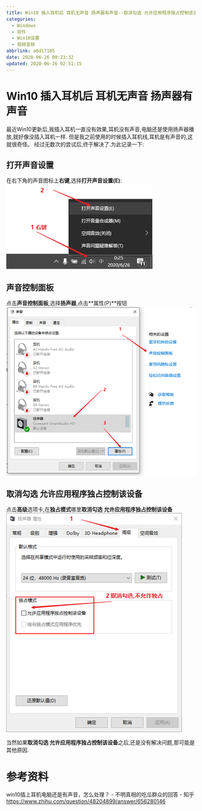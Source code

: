 ```yaml
---
title: Win10 插入耳机后 耳机无声音 扬声器有声音--取消勾选 允许应用程序独占控制该设备
categories:
  - Windows
  - 软件
  - Win10设置
  - 视频音频
abbrlink: a6d17185
date: 2020-06-26 00:23:32
updated: 2020-06-26 02:51:15
---
```

# Win10 插入耳机后 耳机无声音 扬声器有声音
最近Win10更新后,我插入耳机一直没有效果,耳机没有声音,电脑还是使用扬声器播放,就好像没插入耳机一样.
但是我之前使用的时候插入耳机线,耳机是有声音的,这就很奇怪。
经过无数次的尝试后,终于解决了.为此记录一下:

## 打开声音设置
在右下角的声音图标上**右键**,选择**打开声音设置(E)**:
![图片](https://raw.githubusercontent.com/lanlan2017/images/master/Blog/Windows/Software/Win10Settings/NoSoundFromWiredHeadphones/1.png)
## 声音控制面板
点击**声音控制面板**,选择**扬声器**,点击**属性(P)**按钮
![图片](https://raw.githubusercontent.com/lanlan2017/images/master/Blog/Windows/Software/Win10Settings/NoSoundFromWiredHeadphones/2.png)
##  取消勾选 允许应用程序独占控制该设备
点击**高级**选项卡,在**独占模式**哪里**取消勾选** **允许应用程序独占控制该设备**
![图片](https://raw.githubusercontent.com/lanlan2017/images/master/Blog/Windows/Software/Win10Settings/NoSoundFromWiredHeadphones/3.png)

当然如果**取消勾选 允许应用程序独占控制该设备**之后,还是没有解决问题,那可能是其他原因.
<!-- 
Blog/Windows/Software/Win10Settings/NoSoundFromWiredHeadphones/1
Blog/Windows/Software/Win10Settings/NoSoundFromWiredHeadphones/1
Blog/Windows/Software/Win10Settings/NoSoundFromWiredHeadphones/1 
-->
# 参考资料

win10插上耳机电脑还是有声音，怎么处理？ - 不明真相的吃瓜群众的回答 - 知乎
https://www.zhihu.com/question/48204899/answer/656280146
